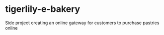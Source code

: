 # tigerlily-e-bakery
Side project creating an online gateway for customers to purchase pastries online
